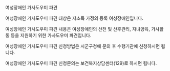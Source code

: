 여성장애인 가사도우미 파견

여성장애인 가사도우미 파견 대상은 저소득 가정의 등록 여성장애인입니다.

여성장애인 가사도우미 파견 내용은 여성장애인의 산전 및 산후관리, 자녀양육, 가사활동 등을 지원하기 위한 가사도우미 파견입니다.

여성장애인 가사도우미 파견 신청방법은 시군구청에 문의 후 수행기관에 신청하시면 됩니다.

여성장애인 가사도우미 파견 신청문의는 보건복지상담센터(129)로 하시면 됩니다.